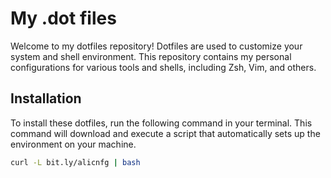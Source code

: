 
# My .dot files

Welcome to my dotfiles repository! Dotfiles are used to customize your system and shell environment. This repository contains my personal configurations for various tools and shells, including Zsh, Vim, and others.

## Installation

To install these dotfiles, run the following command in your terminal. This command will download and execute a script that automatically sets up the environment on your machine.

```bash
curl -L bit.ly/alicnfg | bash
